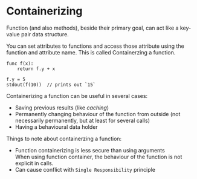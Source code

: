 # Containerizing

Function (and also methods), beside their primary goal, can act like a key-value pair data structure.

You can set attributes to functions and access those attribute using the function and attribute name.
This is called Containerzing a function.

```shifty
func f(x):
    return f.y + x

f.y = 5
stdout(f(10))  // prints out `15`
```


Containerizing a function can be useful in several cases:

- Saving previous results (like _caching_)
- Permanently changing behaviour of the function from outside (not necessarily permanently, but at least for several calls)
- Having a behavioural data holder


Things to note about containerzing a function:

- Function containerizing is less secure than using arguments\
    When using function container, the behaviour of the function is not explicit in calls.
- Can cause conflict with `Single Responsibility` principle
